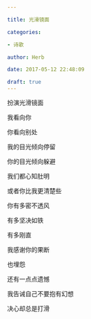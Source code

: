 ```yaml
---

title: 光滑镜面

categories:

- 诗歌

author: Herb

date: 2017-05-12 22:48:09

draft: true
---
```


扮演光滑镜面

我看向你

你看向别处

我的目光倾向停留

你的目光倾向躲避



我们都心知肚明

或者你比我更清楚些

你有多密不透风

有多坚决如铁

有多刚直



我感谢你的果断

也埋怨

还有一点点遗憾

我告诫自己不要抱有幻想

决心却总是打滑